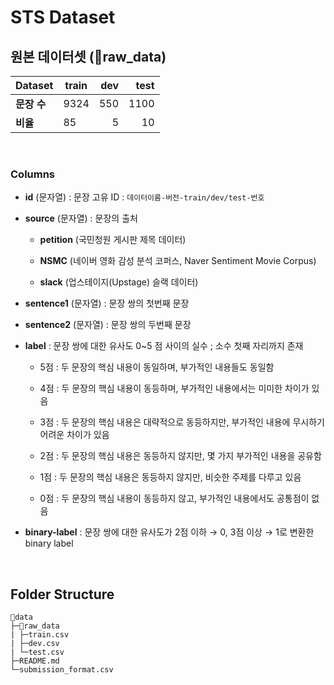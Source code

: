 # STS Dataset


## 원본 데이터셋 (📁raw_data)
| Dataset            | train                    | dev | test |
| ------------------ | ----------------------- | --------------: | -----------: |
| **문장 수**        | 9324      |           550 |       1100 |
| **비율**        | 85      |           5 |       10 |

<br/>

### Columns
* **id** (문자열) : 문장 고유 ID : `데이터이름-버전-train/dev/test-번호`

* **source** (문자열) : 문장의 출처

    * **petition** (국민청원 게시판 제목 데이터)

    * **NSMC** (네이버 영화 감성 분석 코퍼스, Naver Sentiment Movie Corpus)

    * **slack** (업스테이지(Upstage) 슬랙 데이터)

* **sentence1** (문자열) : 문장 쌍의 첫번째 문장

* **sentence2** (문자열) : 문장 쌍의 두번째 문장

* **label** : 문장 쌍에 대한 유사도 0~5 점 사이의 실수 ; 소수 첫째 자리까지 존재
    * 5점 : 두 문장의 핵심 내용이 동일하며, 부가적인 내용들도 동일함

    * 4점 : 두 문장의 핵심 내용이 동등하며, 부가적인 내용에서는 미미한 차이가 있음

    * 3점 : 두 문장의 핵심 내용은 대략적으로 동등하지만, 부가적인 내용에 무시하기 어려운 차이가 있음

    * 2점 : 두 문장의 핵심 내용은 동등하지 않지만, 몇 가지 부가적인 내용을 공유함

    * 1점 : 두 문장의 핵심 내용은 동등하지 않지만, 비슷한 주제를 다루고 있음

    * 0점 : 두 문장의 핵심 내용이 동등하지 않고, 부가적인 내용에서도 공통점이 없음

* **binary-label** : 문장 쌍에 대한 유사도가 2점 이하 → 0, 3점 이상 → 1로 변환한 binary label


<br/>


## Folder Structure

```
📁data
├─📁raw_data
| ├─train.csv
| ├─dev.csv
| └─test.csv
├─README.md
└─submission_format.csv

```
